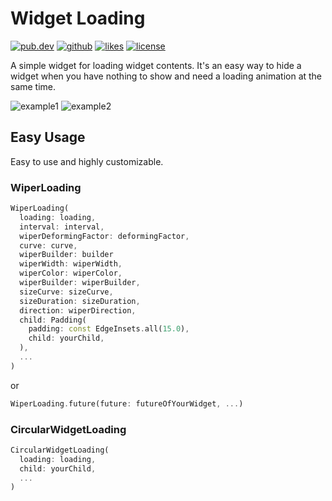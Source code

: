# Widget Loading

<a href="https://pub.dev/packages/widget_loading"><img src="https://img.shields.io/pub/v/widget_loading.svg?style=flat?logo=dart" alt="pub.dev"></a>
<a href="https://github.com/SplashByte/widget_loading"><img src="https://img.shields.io/static/v1?label=platform&message=flutter&color=1ebbfd" alt="github"></a>
<a href="https://pub.dev/packages/widget_loading/score"><img src="https://badges.bar/widget_loading/likes" alt="likes"></a>
<a href="https://github.com/SplashByte/widget_loading/blob/main/LICENSE"><img src="https://img.shields.io/github/license/SplashByte/widget_loading.svg" alt="license"></a>

A simple widget for loading widget contents.
It's an easy way to hide a widget when you have nothing to show and need a loading animation at the same time.

![example1](https://user-images.githubusercontent.com/43761463/109703122-66cd3480-7b95-11eb-9862-dfb45ed96b49.gif)
![example2](https://user-images.githubusercontent.com/43761463/109703129-69c82500-7b95-11eb-8496-2b933772c8c9.gif)

## Easy Usage

Easy to use and highly customizable.

### WiperLoading

```dart
WiperLoading(
  loading: loading,
  interval: interval,
  wiperDeformingFactor: deformingFactor,
  curve: curve,
  wiperBuilder: builder
  wiperWidth: wiperWidth,
  wiperColor: wiperColor,
  wiperBuilder: wiperBuilder,
  sizeCurve: sizeCurve,
  sizeDuration: sizeDuration,
  direction: wiperDirection,
  child: Padding(
    padding: const EdgeInsets.all(15.0),
    child: yourChild,
  ),
  ...
)
```

or

```dart
WiperLoading.future(future: futureOfYourWidget, ...)
```

### CircularWidgetLoading

```dart
CircularWidgetLoading(
  loading: loading,
  child: yourChild,
  ...
)
```

